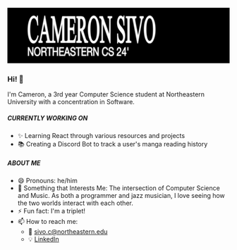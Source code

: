 ![](banner/evafont1.png)



### Hi! 👋

I'm Cameron, a 3rd year Computer Science student at Northeastern University with a concentration in Software.

##### CURRENTLY WORKING ON

- ✨ Learning React through various resources and projects
- 📚 Creating a Discord Bot to track a user's manga reading history

##### ABOUT ME
- 😄 Pronouns: he/him
- 💬 Something that Interests Me: The intersection of Computer Science and Music. As both a programmer and jazz musician, I love seeing how the two worlds interact with each other.
- ⚡ Fun fact: I'm a triplet!
- 📫 How to reach me: 
  - 📧 <sivo.c@northeastern.edu>
  - 💡 [LinkedIn](https://www.linkedin.com/in/cameron-sivo-68a721224/)
